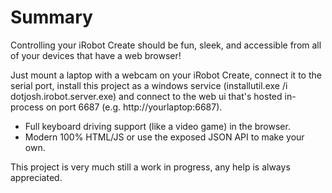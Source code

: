 Summary
=======

Controlling your iRobot Create should be fun, sleek, and accessible from all of your devices that have a web browser!

Just mount a laptop with a webcam on your iRobot Create, connect it to the serial port, install this project as a windows service (installutil.exe /i dotjosh.irobot.server.exe) and connect to the web ui that's hosted in-process on port 6687 (e.g. http://yourlaptop:6687).

* Full keyboard driving support (like a video game) in the browser.
* Modern 100% HTML/JS or use the exposed JSON API to make your own.

This project is very much still a work in progress, any help is always appreciated.
